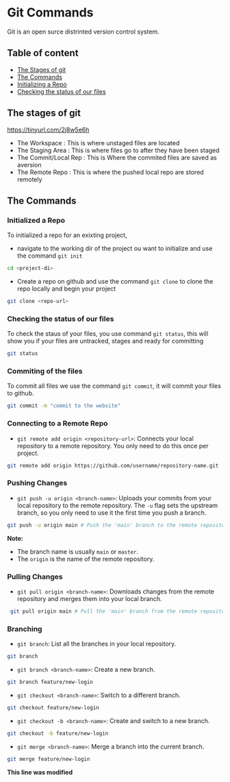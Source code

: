 # Git Commands
Git is an open surce distrinted version control system.

## Table of content
- [The Stages of git](The-Stages-of-git)
- [The Commands](The=Commands)
- [Initializing a Repo](Initializing-a-Repo)
- [Checking the status of our files](Checking-the-status-of-our-files)



## The stages of git
https://tinyurl.com/2j8w5e6h

- The Workspace : This is where unstaged files are located
- The Staging Area : This is where files go to after they have been staged
- The Commit/Local Rep : This is Where the commited files are saved as aversion
- The Remote Repo : This is where the pushed local repo are stored remotely

## The Commands
### Initialized a Repo
To initialized  a repo for an exixting project,
- navigate to the working dir of the project ou want to initialize  and use the command `git init`
```sh
cd <project-di>

```
- Create a repo on github and use the command `git clone` to clone the repo locally and begin your project
```sh
git clone <repo-url>
```

### Checking the status of our files
To check the staus of your files, you use command `git status`, this will show you if your files are untracked, stages and ready for committing
```sh
git status
```

### Commiting of the files
To commit all files we use the command `git commit`, it will commit your files to github.
```sh
git commit -m "commit to the website"
```
### Connecting to a Remote Repo
- `git remote add origin <repository-url>`: Connects your local repository to a remote repository. You only need to do this once per project.

```sh
git remote add origin https://github.com/username/repository-name.git
```
### Pushing Changes
- `git push -u origin <branch-name>`: Uploads your commits from your local repository to the remote repository. The `-u` flag sets the upstream branch, so you only need to use it the first time you push a branch.

```sh
git push -u origin main # Push the 'main' branch to the remote repository
```
**Note:**
 - The branch name is usually `main` or `master`.
 - The `origin` is the name of the remote repository.

###  Pulling Changes
- `git pull origin <branch-name>`: Downloads changes from the remote repository and merges them into your local branch.

```sh
 git pull origin main # Pull the 'main' branch from the remote repository
 ```

### Branching
- `git branch`: List all the branches in your local repository.
```sh
git branch
```
- `git branch <branch-name>`: Create a new branch.
 ```sh
git branch feature/new-login
```
- `git checkout <branch-name>`: Switch to a different branch.
```sh
git checkout feature/new-login
```
- `git checkout -b <branch-name>`: Create and switch to a new branch.
```sh
git checkout -b feature/new-login
```
- `git merge <branch-name>`: Merge a branch into the current branch.
```sh
git merge feature/new-login
```
**This line was modified**

 
